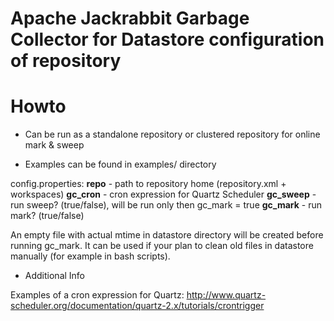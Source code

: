 # Apache Jackrabbit Garbage Collector for Datastore configuration of repository

# Howto

* Can be run as a standalone repository or clustered repository for online mark & sweep

* Examples can be found in examples/ directory

config.properties:
**repo** - path to repository home (repository.xml + workspaces)
**gc_cron** - cron expression for Quartz Scheduler
**gc_sweep** - run sweep? (true/false), will be run only then gc_mark = true
**gc_mark** - run mark? (true/false)

An empty file with actual mtime in datastore directory will be created before running gc_mark.
It can be used if your plan to clean old files in datastore manually (for example in bash scripts).

* Additional Info

Examples of a cron expression for Quartz: http://www.quartz-scheduler.org/documentation/quartz-2.x/tutorials/crontrigger

